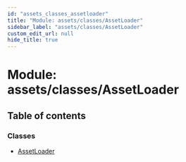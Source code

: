```yaml
---
id: "assets_classes_assetloader"
title: "Module: assets/classes/AssetLoader"
sidebar_label: "assets/classes/AssetLoader"
custom_edit_url: null
hide_title: true
---
```


# Module: assets/classes/AssetLoader

## Table of contents

### Classes

- [AssetLoader](../classes/assets_classes_assetloader.assetloader.md)
